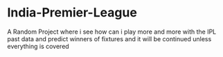 # India-Premier-League
A Random Project where i see how can i play more and more with the IPL past data and predict winners of fixtures and it will be continued unless everything is covered
